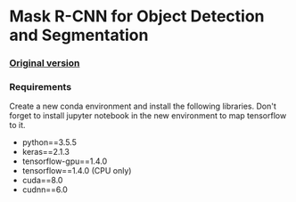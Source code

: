 # Mask R-CNN for Object Detection and Segmentation

### [Original version](https://github.com/matterport/Mask_RCNN)

### Requirements
Create a new conda environment and install the following libraries. Don't forget to install jupyter notebook in the new environment to map tensorflow to it. 
- python==3.5.5
- keras==2.1.3
- tensorflow-gpu==1.4.0
- tensorflow==1.4.0 (CPU only)
- cuda==8.0
- cudnn==6.0
